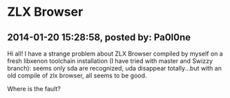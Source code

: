 # ZLX Browser

## 2014-01-20 15:28:58, posted by: Pa0l0ne

Hi all! I have a strange problem about ZLX Browser compiled by myself on a fresh libxenon toolchain installation (I have tried with master and Swizzy branch): seems only sda are recognized, uda disappear totally...but with an old compile of zlx browser, all seems to be good.  
   
 Where is the fault?